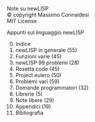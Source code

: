  Note su newLISP  
 © copyright Massimo Corinaldesi  
 MIT License  
    
Appunti sul linguaggio newLISP  
  
00) Indice  
01) newLISP in generale (55)  
02) Funzioni varie (45)  
03) newLISP 99 problemi (28)  
04) Rosetta code (45)  
05) Project eulero (50)  
06) Problemi vari (59)  
07) Domande programmatori (32)  
08) Librerie (5)  
09) Note libere (29)  
10) Appendici (19)  
11) Bibliografia  

